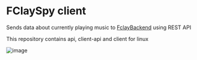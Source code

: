 # FClaySpy client
Sends data about currently playing music to [FclayBackend](https://github.com/FazziCLAY/fclaybackend) using REST API

This repository contains api, client-api and client for linux


![image](https://github.com/user-attachments/assets/0cd098d6-7ce9-428c-b3e0-fec62f557716)

